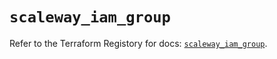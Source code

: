 # `scaleway_iam_group`

Refer to the Terraform Registory for docs: [`scaleway_iam_group`](https://registry.terraform.io/providers/scaleway/scaleway/2.21.0/docs/resources/iam_group).
